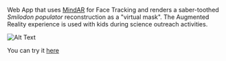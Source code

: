 Web App that uses [MindAR](https://github.com/hiukim/mind-ar-js) for Face Tracking and renders a saber-toothed *Smilodon populator* reconstruction as a "virtual mask". The Augmented Reality experience is used with kids during science outreach activities.

![Alt Text](https://github.com/lvar/Selfie-Smilodon/blob/gh-pages/assets/Selfie.gif?raw=true)

You can try it [here](https://lvar.github.io/Selfie-Smilodon/)
